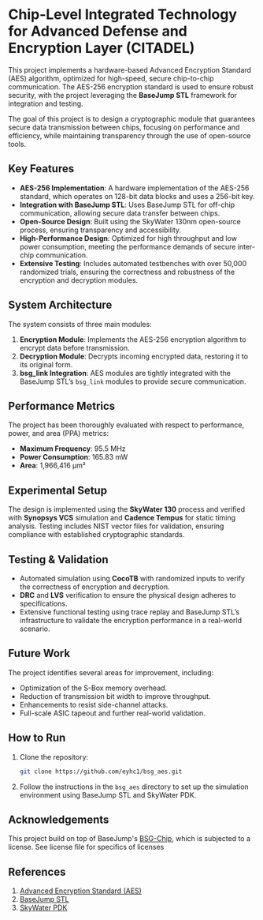 # Chip-Level Integrated Technology for Advanced Defense and Encryption Layer (CITADEL)


This project implements a hardware-based Advanced Encryption Standard (AES) algorithm, optimized for high-speed, secure chip-to-chip communication. The AES-256 encryption standard is used to ensure robust security, with the project leveraging the **BaseJump STL** framework for integration and testing. 

The goal of this project is to design a cryptographic module that guarantees secure data transmission between chips, focusing on performance and efficiency, while maintaining transparency through the use of open-source tools.

## Key Features
- **AES-256 Implementation**: A hardware implementation of the AES-256 standard, which operates on 128-bit data blocks and uses a 256-bit key.
- **Integration with BaseJump STL**: Uses BaseJump STL for off-chip communication, allowing secure data transfer between chips.
- **Open-Source Design**: Built using the SkyWater 130nm open-source process, ensuring transparency and accessibility.
- **High-Performance Design**: Optimized for high throughput and low power consumption, meeting the performance demands of secure inter-chip communication.
- **Extensive Testing**: Includes automated testbenches with over 50,000 randomized trials, ensuring the correctness and robustness of the encryption and decryption modules.

## System Architecture
The system consists of three main modules:
1. **Encryption Module**: Implements the AES-256 encryption algorithm to encrypt data before transmission.
2. **Decryption Module**: Decrypts incoming encrypted data, restoring it to its original form.
3. **bsg_link Integration**: AES modules are tightly integrated with the BaseJump STL’s `bsg_link` modules to provide secure communication.

## Performance Metrics
The project has been thoroughly evaluated with respect to performance, power, and area (PPA) metrics:
- **Maximum Frequency**: 95.5 MHz
- **Power Consumption**: 165.83 mW
- **Area**: 1,966,416 µm²

## Experimental Setup
The design is implemented using the **SkyWater 130** process and verified with **Synopsys VCS** simulation and **Cadence Tempus** for static timing analysis. Testing includes NIST vector files for validation, ensuring compliance with established cryptographic standards.

## Testing & Validation
- Automated simulation using **CocoTB** with randomized inputs to verify the correctness of encryption and decryption.
- **DRC** and **LVS** verification to ensure the physical design adheres to specifications.
- Extensive functional testing using trace replay and BaseJump STL’s infrastructure to validate the encryption performance in a real-world scenario.

## Future Work
The project identifies several areas for improvement, including:
- Optimization of the S-Box memory overhead.
- Reduction of transmission bit width to improve throughput.
- Enhancements to resist side-channel attacks.
- Full-scale ASIC tapeout and further real-world validation.

## How to Run
1. Clone the repository:
   ```bash
   git clone https://github.com/eyhc1/bsg_aes.git
   ```
2. Follow the instructions in the `bsg_aes` directory to set up the simulation environment using BaseJump STL and SkyWater PDK.

## Acknowledgements
This project build on top of BaseJump's [BSG-Chip](https://github.com/bsg-external/ee478-designs-project.git), which is subjected to a license. See license file for specifics of licenses

## References
1. [Advanced Encryption Standard (AES)](https://dx.doi.org/10.6028/nist.fips.197-upd1)
2. [BaseJump STL](https://github.com/bespoke-silicon-group/basejump_stl)
3. [SkyWater PDK](https://github.com/google/skywater-pdk)

